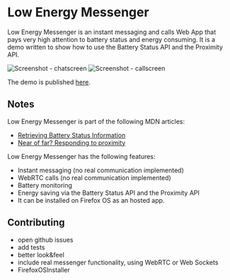 # Low Energy Messenger

Low Energy Messenger is an instant messaging and calls Web App that pays very high attention to battery status and energy consuming. It is a demo written to show how to use the Battery Status API and the Proximity API.

![Screenshot - chatscreen](https://raw.githubusercontent.com/franciov/low-energy-messenger/master/img/screenshots/chatscreen.png)
![Screenshot - callscreen](https://raw.githubusercontent.com/franciov/low-energy-messenger/master/img/screenshots/callscreen-proximity-notnear.png)

The demo is published [here](http://bit.ly/low-energy-messenger).

## Notes

Low Energy Messenger is part of the following MDN articles: 
- [Retrieving Battery Status Information](https://developer.mozilla.org/en-US/Apps/Developing/gather_and_modify_data/retrieving_battery_status_information)
- [Near of far? Responding to proximity](https://developer.mozilla.org/en-US/Apps/Build/gather_and_modify_data/Near_or_far_responding_to_proximity)

Low Energy Messenger has the following features:

- Instant messaging (no real communication implemented)
- WebRTC calls (no real communication implemented)
- Battery monitoring
- Energy saving via the Battery Status API and the Proximity API
- It can be installed on Firefox OS as an hosted app.

## Contributing

- open github issues
- add tests
- better look&feel
- include real messenger functionality, using WebRTC or Web Sockets
- FirefoxOSInstaller


